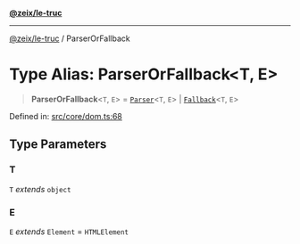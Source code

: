 [**@zeix/le-truc**](../README.md)

***

[@zeix/le-truc](../globals.md) / ParserOrFallback

# Type Alias: ParserOrFallback\<T, E\>

> **ParserOrFallback**\<`T`, `E`\> = [`Parser`](Parser.md)\<`T`, `E`\> \| [`Fallback`](Fallback.md)\<`T`, `E`\>

Defined in: [src/core/dom.ts:68](https://github.com/zeixcom/ui-element/blob/824b5fcbd5a33ce95b6c2a43bfe0cce0fd18afb8/src/core/dom.ts#L68)

## Type Parameters

### T

`T` *extends* `object`

### E

`E` *extends* `Element` = `HTMLElement`

